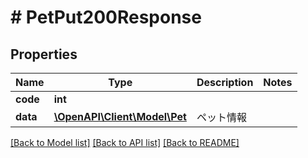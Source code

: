# # PetPut200Response

## Properties

Name | Type | Description | Notes
------------ | ------------- | ------------- | -------------
**code** | **int** |  |
**data** | [**\OpenAPI\Client\Model\Pet**](Pet.md) | ペット情報 |

[[Back to Model list]](../../README.md#models) [[Back to API list]](../../README.md#endpoints) [[Back to README]](../../README.md)
